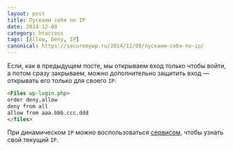 ```yaml
---
layout: post
title: Пускаем себя по IP
date: 2014-12-08
category: htaccess
tags: [Allow, Deny, IP]
canonical: https://securemywp.ru/2014/12/08/пускаем-себя-по-ip/
---
```


Если, как в предыдущем посте, мы открываем вход только чтобы войти, а потом сразу закрываем, можно дополнительно защитить вход — открывать его только для своего `IP`:

```html
<Files wp-login.php>
order deny,allow
deny from all
allow from aaa.bbb.ccc.ddd
</files>
```

При динамическом `IP` можно воспользоваться [сервисом](http://myip.ru/), чтобы узнать свой текущий `IP`.
